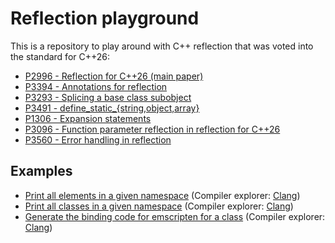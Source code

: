 # Reflection playground

This is a repository to play around with C++ reflection that was voted into the standard for C++26:

- [P2996 - Reflection for C++26 (main paper)](https://wg21.link/p2996)
- [P3394 - Annotations for reflection](https://wg21.link/p3394)
- [P3293 - Splicing a base class subobject](https://wg21.link/p3293)
- [P3491 - define_static_{string,object,array}](https://wg21.link/p3491)
- [P1306 - Expansion statements](https://wg21.link/p1306)
- [P3096 - Function parameter reflection in reflection for C++26](https://wg21.link/p3096)
- [P3560 - Error handling in reflection](https://wg21.link/p3560)

## Examples

- [Print all elements in a given namespace](./elements_in_namespace.cpp) (Compiler explorer: [Clang](https://godbolt.org/z/6dbjYecEx))
- [Print all classes in a given namespace](./classes_in_namespace.cpp) (Compiler explorer: [Clang](https://godbolt.org/z/9b8hK3d59))
- [Generate the binding code for emscripten for a class](./emscripten_bindings.cpp) (Compiler explorer: [Clang](https://godbolt.org/z/vdWMqcb89))
